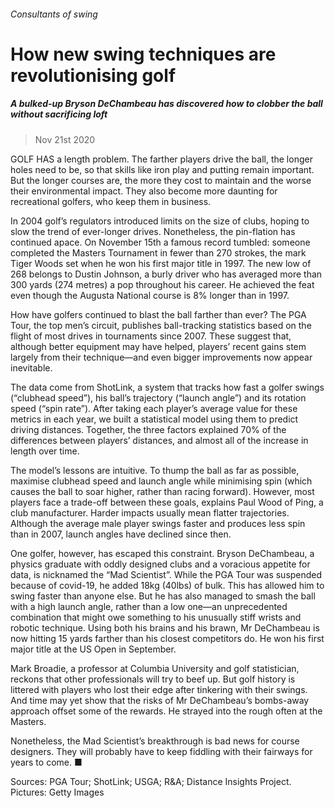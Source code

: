 ###### Consultants of swing
# How new swing techniques are revolutionising golf 
##### A bulked-up Bryson DeChambeau has discovered how to clobber the ball without sacrificing loft 
> Nov 21st 2020 


GOLF HAS a length problem. The farther players drive the ball, the longer holes need to be, so that skills like iron play and putting remain important. But the longer courses are, the more they cost to maintain and the worse their environmental impact. They also become more daunting for recreational golfers, who keep them in business.
In 2004 golf’s regulators introduced limits on the size of clubs, hoping to slow the trend of ever-longer drives. Nonetheless, the pin-flation has continued apace. On November 15th a famous record tumbled: someone completed the Masters Tournament in fewer than 270 strokes, the mark Tiger Woods set when he won his first major title in 1997. The new low of 268 belongs to Dustin Johnson, a burly driver who has averaged more than 300 yards (274 metres) a pop throughout his career. He achieved the feat even though the Augusta National course is 8% longer than in 1997.

How have golfers continued to blast the ball farther than ever? The PGA Tour, the top men’s circuit, publishes ball-tracking statistics based on the flight of most drives in tournaments since 2007. These suggest that, although better equipment may have helped, players’ recent gains stem largely from their technique—and even bigger improvements now appear inevitable.
The data come from ShotLink, a system that tracks how fast a golfer swings (“clubhead speed”), his ball’s trajectory (“launch angle”) and its rotation speed (“spin rate”). After taking each player’s average value for these metrics in each year, we built a statistical model using them to predict driving distances. Together, the three factors explained 70% of the differences between players’ distances, and almost all of the increase in length over time.
The model’s lessons are intuitive. To thump the ball as far as possible, maximise clubhead speed and launch angle while minimising spin (which causes the ball to soar higher, rather than racing forward). However, most players face a trade-off between these goals, explains Paul Wood of Ping, a club manufacturer. Harder impacts usually mean flatter trajectories. Although the average male player swings faster and produces less spin than in 2007, launch angles have declined since then.


One golfer, however, has escaped this constraint. Bryson DeChambeau, a physics graduate with oddly designed clubs and a voracious appetite for data, is nicknamed the “Mad Scientist”. While the PGA Tour was suspended because of covid-19, he added 18kg (40lbs) of bulk. This has allowed him to swing faster than anyone else. But he has also managed to smash the ball with a high launch angle, rather than a low one—an unprecedented combination that might owe something to his unusually stiff wrists and robotic technique. Using both his brains and his brawn, Mr DeChambeau is now hitting 15 yards farther than his closest competitors do. He won his first major title at the US Open in September.
Mark Broadie, a professor at Columbia University and golf statistician, reckons that other professionals will try to beef up. But golf history is littered with players who lost their edge after tinkering with their swings. And time may yet show that the risks of Mr DeChambeau’s bombs-away approach offset some of the rewards. He strayed into the rough often at the Masters.
Nonetheless, the Mad Scientist’s breakthrough is bad news for course designers. They will probably have to keep fiddling with their fairways for years to come. ■
Sources: PGA Tour; ShotLink; USGA; R&amp;A; Distance Insights Project. Pictures: Getty Images

